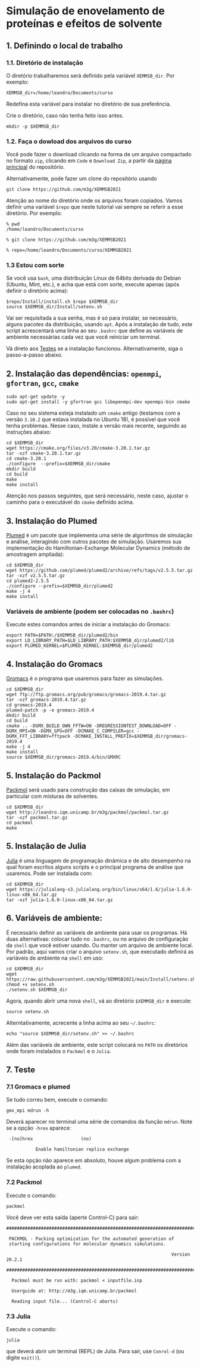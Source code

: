 # Simulação de enovelamento de proteínas e efeitos de solvente

## 1. Definindo o local de trabalho

### 1.1. Diretório de instalação

O diretório trabalharemos será definido pela variável `XEMMSB_dir`. Por exemplo:

```
XEMMSB_dir=/home/leandro/Documents/curso
```
Redefina esta variável para instalar no diretório de sua preferência.

Crie o diretório, caso não tenha feito isso antes.
```
mkdir -p $XEMMSB_dir
```

### 1.2. Faça o dowload dos arquivos do curso

Você pode fazer o download clicando na forma de um arquivo compactado no formato `zip`, clicando em `Code` e `Download Zip`, a partir da [página principal](https://github.com/m3g/XEMMSB2021) do repositório. 

Alternativamente, pode fazer um clone do repositório usando

```
git clone https://github.com/m3g/XEMMSB2021
```

Atenção ao nome do diretório onde os arquivos foram copiados. Vamos definir uma variável `$repo` que neste tutorial vai sempre se referir a esse diretório. Por exemplo:

```
% pwd
/home/leandro/Documents/curso

% git clone https://github.com/m3g/XEMMSB2021

% repo=/home/leandro/Documents/curso/XEMMSB2021

```

### 1.3 Estou com sorte

Se você usa `bash`, uma distribuição Linux de 64bits derivada do Debian (Ubuntu, Mint, etc.), e acha que está com sorte, execute apenas (após definir o diretório acima):

```
$repo/Install/install.sh $repo $XEMMSB_dir
source $XEMMSB_dir/Install/setenv.sh
```

Vai ser requisitada a sua senha, mas é só para instalar, se necessário, alguns pacotes da distribuição, usando `apt`. Após a instalação de tudo, este script acrescentará uma linha ao seu `.bashrc` que define as variáveis de ambiente necessárias cada vez que você reiniciar um terminal.

Vá direto aos [Testes](#testes) se a instalação funcionou. Alternativamente, siga o passo-a-passo abaixo.

## 2. Instalação das dependências: `openmpi`, `gfortran`, `gcc`, `cmake`

```
sudo apt-get update -y
sudo apt-get install -y gfortran gcc libopenmpi-dev openmpi-bin cmake
```

Caso no seu sistema esteja instalado um `cmake` antigo (testamos com a versão `3.10.2` que estava instalada no Ubuntu 18), é possível que você tenha problemas. Nesse caso, instale a versão mais recente, seguindo as instruções abaixo:

```
cd $XEMMSB_dir
wget https://cmake.org/files/v3.20/cmake-3.20.1.tar.gz
tar -xzf cmake-3.20.1.tar.gz
cd cmake-3.20.1
./configure  --prefix=$XEMMSB_dir/cmake
mkdir build
cd build
make
make install
```

Atenção nos passos seguintes, que será necessário, neste caso, ajustar o caminho para o executável do `cmake` definido acima.

## 3. Instalação do Plumed

[Plumed](https://www.plumed.org/) é um pacote que implementa uma série de algoritmos de simulação e análise, interagindo com outros pacotes de simulação. Usaremos sua implementação do Hamiltonian-Exchange Molecular Dynamics (método de amostragem ampliada):

```
cd $XEMMSB_dir
wget https://github.com/plumed/plumed2/archive/refs/tags/v2.5.5.tar.gz
tar -xzf v2.5.5.tar.gz
cd plumed2-2.5.5
./configure --prefix=$XEMMSB_dir/plumed2
make -j 4
make install
```

### Variáveis de ambiente (podem ser colocadas no `.bashrc`)

Execute estes comandos antes de iniciar a instalação do Gromacs:

```
export PATH=$PATH:/$XEMMSB_dir/plumed2/bin
export LD_LIBRARY_PATH=$LD_LIBRARY_PATH:$XEMMSB_dir/plumed2/lib
export PLUMED_KERNEL=$PLUMED_KERNEL:$XEMMSB_dir/plumed2
```

## 4. Instalação do Gromacs

[Gromacs](https://www.gromacs.org/) é o programa que usaremos para fazer as simulações.

```
cd $XEMMSB_dir
wget ftp://ftp.gromacs.org/pub/gromacs/gromacs-2019.4.tar.gz
tar -xzf gromacs-2019.4.tar.gz
cd gromacs-2019.4
plumed-patch -p -e gromacs-2019.4
mkdir build
cd build
cmake .. -DGMX_BUILD_OWN_FFTW=ON -DREGRESSIONTEST_DOWNLOAD=OFF -DGMX_MPI=ON -DGMX_GPU=OFF -DCMAKE_C_COMPILER=gcc -DGMX_FFT_LIBRARY=fftpack -DCMAKE_INSTALL_PREFIX=$XEMMSB_dir/gromacs-2019.4
make -j 4
make install
source $XEMMSB_dir/gromacs-2019.4/bin/GMXRC
```

## 5. Instalação do Packmol

[Packmol](http://m3g.iqm.unicamp.br/packmol) será usado para construção das caixas de simulação, em particular com misturas de solventes.

```
cd $XEMMSB_dir
wget http://leandro.iqm.unicamp.br/m3g/packmol/packmol.tar.gz
tar -xzf packmol.tar.gz
cd packmol
make
```

## 5. Instalação de Julia

[Julia](https://julialang.org) é uma linguagem de programação dinâmica e de alto desempenho na qual foram escritos alguns scripts e o principal programa de análise que usaremos. Pode ser instalada com:

```
cd $XEMMSB_dir
wget https://julialang-s3.julialang.org/bin/linux/x64/1.6/julia-1.6.0-linux-x86_64.tar.gz
tar -xzf julia-1.6.0-linux-x86_64.tar.gz
```

## 6. Variáveis de ambiente:

É necessário definir as variáveis de ambiente para usar os programas. Há duas alternativas: colocar tudo no `.bashrc`, ou no arquivo de configuração da `shell` que você estiver usando. Ou manter um arquivo de ambiente local. Por padrão, aqui vamos criar o arquivo `setenv.sh`, que executado definirá as variáveis de ambiente na `shell` em uso: 

```
cd $XEMMSB_dir
wget https://raw.githubusercontent.com/m3g/XEMMSB2021/main/Install/setenv.sh
chmod +x setenv.sh
./setenv.sh $XEMMSB_dir
```

Agora, quando abrir uma nova `shell`, vá ao diretório `$XEMMSB_dir` e execute:

```
source setenv.sh
```

Alterntativamente, acrecente a linha acima ao seu `~/.bashrc`:
```
echo "source $XEMMSB_dir/setenv.sh" >> ~/.bashrc
```

Além das variáveis de ambiente, este script colocará no `PATH` os diretórios onde foram instalados o `Packmol` e o `Julia`. 

<a name="testes">

## 7. Teste

### 7.1 Gromacs e plumed

Se tudo correu bem, execute o comando:

```
gmx_mpi mdrun -h
```

Deverá aparecer no terminal uma série de comandos da função `mdrun`. Note se a opção `-hrex` aparece:

```
 -[no]hrex                  (no)

           Enable hamiltonian replica exchange
```

Se esta opção não aparece em absoluto, houve algum problema com a instalação acoplada ao `plumed`.


### 7.2 Packmol

Execute o comando:

```
packmol  
```

Você deve ver esta saída (aperte Control-C) para sair:

```
################################################################################

 PACKMOL - Packing optimization for the automated generation of
 starting configurations for molecular dynamics simulations.
 
                                                              Version 20.2.1 

################################################################################

  Packmol must be run with: packmol < inputfile.inp 

  Userguide at: http://m3g.iqm.unicamp.br/packmol 

  Reading input file... (Control-C aborts)

```

### 7.3 Julia

Execute o comando:
```
julia
```

que deverá abrir um terminal (REPL) de Julia. Para sair, use `Conrol-d` (ou digite `exit()`).








